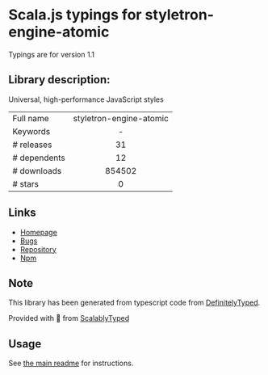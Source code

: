 
# Scala.js typings for styletron-engine-atomic

Typings are for version 1.1

## Library description:
Universal, high-performance JavaScript styles

|                    |                 |
| ------------------ | :-------------: |
| Full name          | styletron-engine-atomic |
| Keywords           | - |
| # releases         | 31 |
| # dependents       | 12 |
| # downloads        | 854502 |
| # stars            | 0 |

## Links
- [Homepage](https://github.com/styletron/styletron#readme)
- [Bugs](https://github.com/styletron/styletron/issues)
- [Repository](https://github.com/styletron/styletron)
- [Npm](https://www.npmjs.com/package/styletron-engine-atomic)
    


## Note
This library has been generated from typescript code from [DefinitelyTyped](https://definitelytyped.org).

Provided with :purple_heart: from [ScalablyTyped](https://github.com/oyvindberg/ScalablyTyped)

## Usage
See [the main readme](../../readme.md) for instructions.


